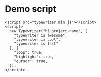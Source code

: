 <script src="typewriter.min.js"></script>
<script>
  new Typewriter("h1.project-name", [
    "typewriter is awesome",
    "typewriter is cool",
    "typewriter is fast"
  ], {
    "highlight": true
  });
</script>
# Demo script
```
<script src="typewriter.min.js"></script>
<script>
  new Typewriter("h1.project-name", [
    "typewriter is awesome",
    "typewriter is cool",
    "typewriter is fast"
  ], {
    "loop": true,
    "highlight": true,
    "cursor": true,
  });
</script>
```
